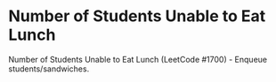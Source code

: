 # Number of Students Unable to Eat Lunch

Number of Students Unable to Eat Lunch (LeetCode #1700) - Enqueue students/sandwiches.

